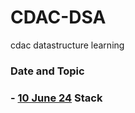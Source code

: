# CDAC-DSA
cdac datastructure learning
	
### Date and Topic

### - [10 June 24](https://github.com/Hrishi2520/CDAC-DSA/tree/main/DS-Learning/Stack) Stack
